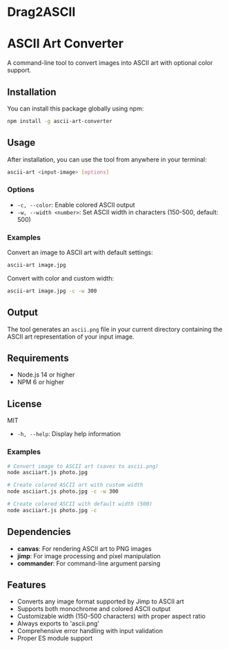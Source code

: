 # Drag2ASCII

# ASCII Art Converter

A command-line tool to convert images into ASCII art with optional color support.

## Installation

You can install this package globally using npm:

```bash
npm install -g ascii-art-converter
```

## Usage

After installation, you can use the tool from anywhere in your terminal:

```bash
ascii-art <input-image> [options]
```

### Options

- `-c, --color`: Enable colored ASCII output
- `-w, --width <number>`: Set ASCII width in characters (150-500, default: 500)

### Examples

Convert an image to ASCII art with default settings:
```bash
ascii-art image.jpg
```

Convert with color and custom width:
```bash
ascii-art image.jpg -c -w 300
```

## Output

The tool generates an `ascii.png` file in your current directory containing the ASCII art representation of your input image.

## Requirements

- Node.js 14 or higher
- NPM 6 or higher

## License

MIT
- `-h, --help`: Display help information

### Examples

```bash
# Convert image to ASCII art (saves to ascii.png)
node asciiart.js photo.jpg

# Create colored ASCII art with custom width
node asciiart.js photo.jpg -c -w 300

# Create colored ASCII with default width (500)
node asciiart.js photo.jpg -c
```

## Dependencies

- **canvas**: For rendering ASCII art to PNG images
- **jimp**: For image processing and pixel manipulation
- **commander**: For command-line argument parsing

## Features

- Converts any image format supported by Jimp to ASCII art
- Supports both monochrome and colored ASCII output
- Customizable width (150-500 characters) with proper aspect ratio
- Always exports to 'ascii.png'
- Comprehensive error handling with input validation
- Proper ES module support
